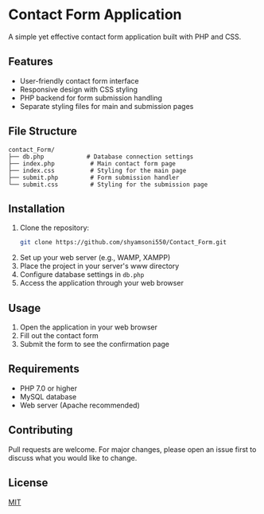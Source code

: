 # Contact Form Application

A simple yet effective contact form application built with PHP and CSS.

## Features
- User-friendly contact form interface
- Responsive design with CSS styling
- PHP backend for form submission handling
- Separate styling files for main and submission pages

## File Structure
```
contact_Form/
├── db.php            # Database connection settings
├── index.php          # Main contact form page
├── index.css          # Styling for the main page
├── submit.php         # Form submission handler
└── submit.css         # Styling for the submission page
```

## Installation
1. Clone the repository:
   ```bash
   git clone https://github.com/shyamsoni550/Contact_Form.git
   ```
2. Set up your web server (e.g., WAMP, XAMPP)
3. Place the project in your server's www directory
4. Configure database settings in `db.php`
5. Access the application through your web browser

## Usage
1. Open the application in your web browser
2. Fill out the contact form
3. Submit the form to see the confirmation page

## Requirements
- PHP 7.0 or higher
- MySQL database
- Web server (Apache recommended)

## Contributing
Pull requests are welcome. For major changes, please open an issue first to discuss what you would like to change.

## License
[MIT](https://choosealicense.com/licenses/mit/)
